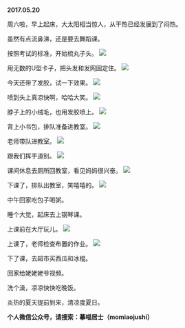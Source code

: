
          
**2017.05.20**

周六啦，早上起床，大太阳相当惊人，从干热已经发展到了闷热。

虽然有点流鼻涕，还是要去舞蹈课。

按照考试的标准，开始梳丸子头。
![](https://mmbiz.qlogo.cn/mmbiz_jpg/uDI3FLln00Yf1JQUmHTQ8LOVd0cNABbVoPfdBia0icGShDeZjiaSUoLGiaSK65Jj6plKTIkok8HocFUftjvGTqgM6w/0?wx_fmt=jpeg)


用无数的U型卡子，把头发和发网固定住。
![](https://mmbiz.qlogo.cn/mmbiz_jpg/uDI3FLln00Yf1JQUmHTQ8LOVd0cNABbVFeuIx0pTwg5I6XhCHaOBTrqKCnVBWCNemgGmicVr7tgDXlo3OC87Vag/0?wx_fmt=jpeg)


今天还带了发胶，试一下效果。
![](https://mmbiz.qlogo.cn/mmbiz_jpg/uDI3FLln00Yf1JQUmHTQ8LOVd0cNABbVbCr1JQcuWjXbrhvTypy989c1b3spmUFFYnlcibnw2JZMUbWsb0S8xfQ/0?wx_fmt=jpeg)


喷到头上真凉快啊，哈哈大笑。
![](https://mmbiz.qlogo.cn/mmbiz_jpg/uDI3FLln00Yf1JQUmHTQ8LOVd0cNABbVY8JRia1obUoicbBKhQJl6wmUWuHb7YzicFGYtFm7Y9IrS3F5y6FsjQALg/0?wx_fmt=jpeg)


脖子上的小绒毛，也用发胶喷上。
![](https://mmbiz.qlogo.cn/mmbiz_jpg/uDI3FLln00Yf1JQUmHTQ8LOVd0cNABbVQFjLJn9kb8JHGfXYV9u9PgqHRumB6Ktxr8CdmHP6eW80icDtjDzP3cQ/0?wx_fmt=jpeg)


背上小书包，排队准备进教室。
![](https://mmbiz.qlogo.cn/mmbiz_jpg/uDI3FLln00Yf1JQUmHTQ8LOVd0cNABbVph8D3icV21FfkibibP8eqibxZEYjlesuiajQRlwpib7YbibDLWouqVmqDml3A/0?wx_fmt=jpeg)


老师带队进教室。
![](https://mmbiz.qlogo.cn/mmbiz_jpg/uDI3FLln00Yf1JQUmHTQ8LOVd0cNABbVaNIj6tNCwZuFPr7abmMqITlfppibT0fFl7g0icTds63RCsy0nLniaMeGg/0?wx_fmt=jpeg)


跟我们挥手道别。
![](https://mmbiz.qlogo.cn/mmbiz_jpg/uDI3FLln00Yf1JQUmHTQ8LOVd0cNABbV84RTFwrL8ZDJH4xyfyubZuSrY095xD4aSGII2pTZHp7tS7HwSjb61A/0?wx_fmt=jpeg)


课间休息去厕所回教室，看见妈妈很兴奋。
![](https://mmbiz.qlogo.cn/mmbiz_jpg/uDI3FLln00Yf1JQUmHTQ8LOVd0cNABbVnMLyNNFe4Ycp0VnZyQeU5OIrP4NJiaRDtVUwKmbbKAybDY7pkMuUCkA/0?wx_fmt=jpeg)


下课了，排队出教室，笑嘻嘻的。
![](https://mmbiz.qlogo.cn/mmbiz_jpg/uDI3FLln00Yf1JQUmHTQ8LOVd0cNABbViaDUwibE5QOXLshlw7V2OmxVrIlYWe2NmPo7yJz0XFEslHLXicRduWiaMA/0?wx_fmt=jpeg)


中午回家吃包子喝粥。

睡个大觉，起床去上钢琴课。

上课前在大厅玩儿。
![](https://mmbiz.qlogo.cn/mmbiz_jpg/uDI3FLln00Yf1JQUmHTQ8LOVd0cNABbV8lypX9Ph4Dp1XLZ5xW1sNMia0baKwficAyzzZ089tT8frHJyVQVf062Q/0?wx_fmt=jpeg)


上课了，老师检查布置的作业。
![](https://mmbiz.qlogo.cn/mmbiz_jpg/uDI3FLln00Yf1JQUmHTQ8LOVd0cNABbVDgh4IibEDkgwcpfNeuGwPNUhtFDLzFqQMrUZTLOT2iblpaM1PLV31hBQ/0?wx_fmt=jpeg)


下了课，去超市买西瓜和冰棍。

回家给姥姥姥爷视频。

洗个澡，凉凉快快吃晚饭。

炎热的夏天提前到来，清凉度夏日。


**个人微信公众号，请搜索：摹喵居士（momiaojushi）**

        